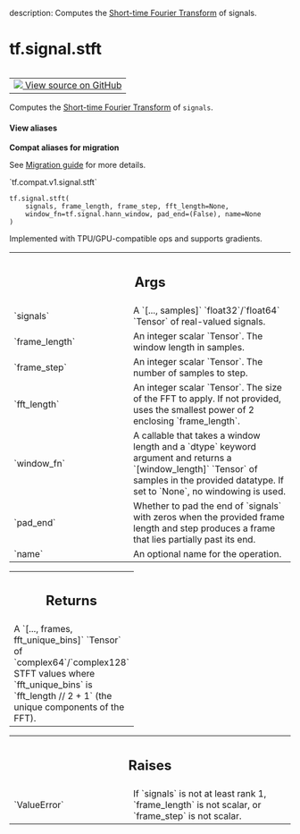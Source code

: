 description: Computes the [Short-time Fourier Transform][stft] of signals.

<div itemscope itemtype="http://developers.google.com/ReferenceObject">
<meta itemprop="name" content="tf.signal.stft" />
<meta itemprop="path" content="Stable" />
</div>

# tf.signal.stft

<!-- Insert buttons and diff -->

<table class="tfo-notebook-buttons tfo-api nocontent" align="left">
<td>
  <a target="_blank" href="https://github.com/tensorflow/tensorflow/blob/r2.4/tensorflow/python/ops/signal/spectral_ops.py#L38-L96">
    <img src="https://www.tensorflow.org/images/GitHub-Mark-32px.png" />
    View source on GitHub
  </a>
</td>
</table>



Computes the [Short-time Fourier Transform][stft] of `signals`.

<section class="expandable">
  <h4 class="showalways">View aliases</h4>
  <p>
<b>Compat aliases for migration</b>
<p>See
<a href="https://www.tensorflow.org/guide/migrate">Migration guide</a> for
more details.</p>
<p>`tf.compat.v1.signal.stft`</p>
</p>
</section>

<pre class="devsite-click-to-copy prettyprint lang-py tfo-signature-link">
<code>tf.signal.stft(
    signals, frame_length, frame_step, fft_length=None,
    window_fn=tf.signal.hann_window, pad_end=(False), name=None
)
</code></pre>



<!-- Placeholder for "Used in" -->

Implemented with TPU/GPU-compatible ops and supports gradients.

<!-- Tabular view -->
 <table class="responsive fixed orange">
<colgroup><col width="214px"><col></colgroup>
<tr><th colspan="2"><h2 class="add-link">Args</h2></th></tr>

<tr>
<td>
`signals`
</td>
<td>
A `[..., samples]` `float32`/`float64` `Tensor` of real-valued
signals.
</td>
</tr><tr>
<td>
`frame_length`
</td>
<td>
An integer scalar `Tensor`. The window length in samples.
</td>
</tr><tr>
<td>
`frame_step`
</td>
<td>
An integer scalar `Tensor`. The number of samples to step.
</td>
</tr><tr>
<td>
`fft_length`
</td>
<td>
An integer scalar `Tensor`. The size of the FFT to apply.
If not provided, uses the smallest power of 2 enclosing `frame_length`.
</td>
</tr><tr>
<td>
`window_fn`
</td>
<td>
A callable that takes a window length and a `dtype` keyword
argument and returns a `[window_length]` `Tensor` of samples in the
provided datatype. If set to `None`, no windowing is used.
</td>
</tr><tr>
<td>
`pad_end`
</td>
<td>
Whether to pad the end of `signals` with zeros when the provided
frame length and step produces a frame that lies partially past its end.
</td>
</tr><tr>
<td>
`name`
</td>
<td>
An optional name for the operation.
</td>
</tr>
</table>



<!-- Tabular view -->
 <table class="responsive fixed orange">
<colgroup><col width="214px"><col></colgroup>
<tr><th colspan="2"><h2 class="add-link">Returns</h2></th></tr>
<tr class="alt">
<td colspan="2">
A `[..., frames, fft_unique_bins]` `Tensor` of `complex64`/`complex128`
STFT values where `fft_unique_bins` is `fft_length // 2 + 1` (the unique
components of the FFT).
</td>
</tr>

</table>



<!-- Tabular view -->
 <table class="responsive fixed orange">
<colgroup><col width="214px"><col></colgroup>
<tr><th colspan="2"><h2 class="add-link">Raises</h2></th></tr>

<tr>
<td>
`ValueError`
</td>
<td>
If `signals` is not at least rank 1, `frame_length` is
not scalar, or `frame_step` is not scalar.
</td>
</tr>
</table>


[stft]: https://en.wikipedia.org/wiki/Short-time_Fourier_transform